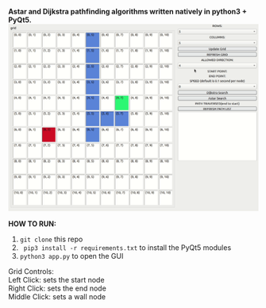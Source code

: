 <b>Astar and Dijkstra pathfinding algorithms written natively in python3 + PyQt5.</b>
![Alt Text](https://github.com/henryriveraCS/path-finder/blob/master/astar.gif)

<b> HOW TO RUN: </b>
  1. <code>git clone</code> this repo
  2. <code> pip3 install -r requirements.txt</code> to install the PyQt5 modules
  3. <code>python3 app.py</code> to open the GUI


Grid Controls:<br/>
Left Click: sets the start node<br/>
Right Click: sets the end node<br/>
Middle Click: sets a wall node<br/>

